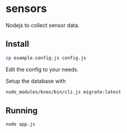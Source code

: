 # sensors
Nodejs to collect sensor data.

## Install
```sh
cp example.config.js config.js
```
Edit the config to your needs.

Setup the database with

```sh
node_modules/knex/bin/cli.js migrate:latest
```

## Running
```sh
node app.js
```
